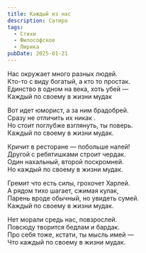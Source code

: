 ```yaml
---
title: Каждый из нас
description: Сатира
tags:
  - Стихи
  - Философское
  - Лирика
pubDate: 2025-01-21
---
```


Нас окружает много разных людей.  
Кто-то с виду богатый, а кто то простак.  
Единство в одном на века, хоть убей —  
Каждый по своему в жизни мудак

Вот идет юморист, а за ним брадобрей.  
Сразу не отличить их никак .  
Но стоит поглубже взглянуть, ты поверь.  
Каждый по своему в жизни мудак.

Кричит в ресторане — побольше налей!  
Другой с ребятишками строит чердак.  
Один нахальный, второй поскромней.  
Но каждый по своему в жизни мудак.

Гремит что есть силы, грохочет Харлей.  
А рядом тихо шагает, сжимая кулак,  
Парень вроде обычный, но увидеть сумей.  
Каждый по своему в жизни мудак.

Нет морали средь нас, повзрослей.  
Повсюду творится бедлам и бардак.  
Про себя тоже, кстати, ты мысль имей —  
Что каждый по своему в жизни мудак.